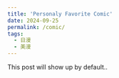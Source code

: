 ```yaml
---
title: 'Personaly Favorite Comic'
date: 2024-09-25
permalink: /comic/
tags:
  - 日漫
  - 美漫
---
```


This post will show up by default.. 
